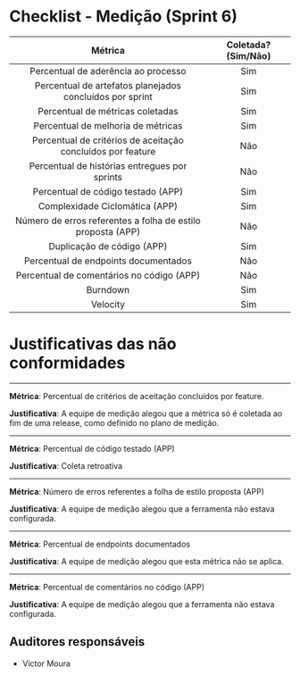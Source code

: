 # Checklist - Medição (Sprint 6)

| Métrica | Coletada? (Sim/Não) |
|:--:|:--:|
|Percentual de aderência ao processo| Sim |
|Percentual de artefatos planejados concluídos por sprint| Sim |
|Percentual de métricas coletadas| Sim |
|Percentual de melhoria de métricas| Sim |
|Percentual de critérios de aceitação concluídos por feature| Não |
|Percentual de histórias entregues por sprints| Não |
|Percentual de código testado (APP)| Sim |
|Complexidade Ciclomática (APP) | Sim |
|Número de erros referentes a folha de estilo proposta (APP)| Não |
|Duplicação de código (APP)| Sim |
|Percentual de endpoints documentados | Não |
|Percentual de comentários no código (APP)| Não |
|Burndown| Sim |
|Velocity| Sim |

# Justificativas das não conformidades
---
**Métrica**: Percentual de critérios de aceitação concluídos por feature.

**Justificativa**: A equipe de medição alegou que a métrica só é coletada ao fim de uma release, como definido no plano de medição.

---
**Métrica**: Percentual de código testado (APP)

**Justificativa**: Coleta retroativa

---
**Métrica**: Número de erros referentes a folha de estilo proposta (APP)

**Justificativa**: A equipe de medição alegou que a ferramenta não estava configurada.

---
**Métrica**: Percentual de endpoints documentados

**Justificativa**: A equipe de medição alegou que esta métrica não se aplica.

---
**Métrica**: Percentual de comentários no código (APP)

**Justificativa**: A equipe de medição alegou que a ferramenta não estava configurada.

## Auditores responsáveis

* Victor Moura
